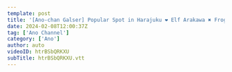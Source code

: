 ```yaml
---
template: post
title: '[Ano-chan Galser] Popular Spot in Harajuku ❤️ Elf Arakawa ✖️ Frog-tei Iwakura and Crepe [Ano Channel #38]'
date: 2024-02-08T12:00:37Z
tag: ['Ano Channel']
category: ['Ano']
author: auto 
videoID: htrBSbQRKXU
subTitle: htrBSbQRKXU.vtt
---
```

